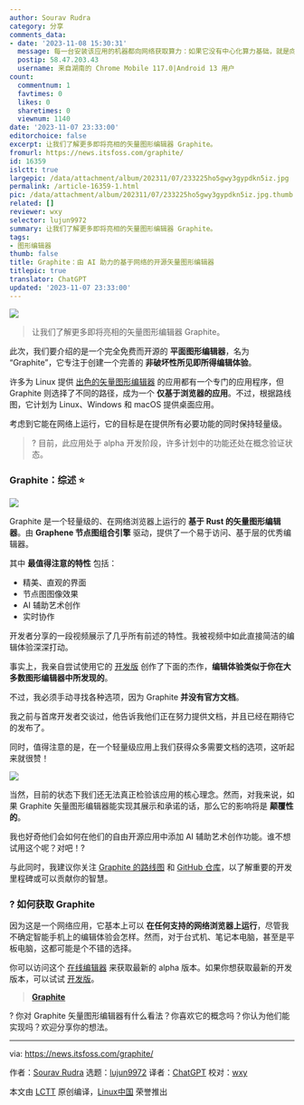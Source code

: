 ```yaml
---
author: Sourav Rudra
category: 分享
comments_data:
- date: '2023-11-08 15:30:31'
  message: 每一台安装该应用的机器都向网络获取算力：如果它没有中心化算力基础，就是向每一台安装该应用的机器本身获取闲置算力。
  postip: 58.47.203.43
  username: 来自湖南的 Chrome Mobile 117.0|Android 13 用户
count:
  commentnum: 1
  favtimes: 0
  likes: 0
  sharetimes: 0
  viewnum: 1140
date: '2023-11-07 23:33:00'
editorchoice: false
excerpt: 让我们了解更多即将亮相的矢量图形编辑器 Graphite。
fromurl: https://news.itsfoss.com/graphite/
id: 16359
islctt: true
largepic: /data/attachment/album/202311/07/233225ho5gwy3gypdkn5iz.jpg
permalink: /article-16359-1.html
pic: /data/attachment/album/202311/07/233225ho5gwy3gypdkn5iz.jpg.thumb.jpg
related: []
reviewer: wxy
selector: lujun9972
summary: 让我们了解更多即将亮相的矢量图形编辑器 Graphite。
tags:
- 图形编辑器
thumb: false
title: Graphite：由 AI 助力的基于网络的开源矢量图形编辑器
titlepic: true
translator: ChatGPT
updated: '2023-11-07 23:33:00'
---
```


![](/data/attachment/album/202311/07/233225ho5gwy3gypdkn5iz.jpg)



> 
> 让我们了解更多即将亮相的矢量图形编辑器 Graphite。
> 
> 
> 


此次，我们要介绍的是一个完全免费而开源的 **平面图形编辑器**，名为 “Graphite”，它专注于创建一个完善的 **非破坏性所见即所得编辑体验**。


许多为 Linux 提供 [出色的矢量图形编辑器](https://itsfoss.com/vector-graphics-editors-linux/#bonus-svg-edit-web-based-alternative-) 的应用都有一个专门的应用程序，但 Graphite 则选择了不同的路径，成为一个 **仅基于浏览器的应用**。不过，根据路线图，它计划为 Linux、Windows 和 macOS 提供桌面应用。


考虑到它能在网络上运行，它的目标是在提供所有必要功能的同时保持轻量级。



> 
> ? 目前，此应用处于 alpha 开发阶段，许多计划中的功能还处在概念验证状态。
> 
> 
> 


### Graphite：综述 ⭐


![](/data/attachment/album/202311/07/233308fvhdo404f8o4qoph.png)


Graphite 是一个轻量级的、在网络浏览器上运行的 **基于 Rust 的矢量图形编辑器**。由 **Graphene 节点图组合引擎** 驱动，提供了一个易于访问、基于层的优秀编辑器。


其中 **最值得注意的特性** 包括：


* 精美、直观的界面
* 节点图图像效果
* AI 辅助艺术创作
* 实时协作


开发者分享的一段视频展示了几乎所有前述的特性。我被视频中如此直接简洁的编辑体验深深打动。






事实上，我亲自尝试使用它的 [开发版](https://news.itsfoss.com/graphite/dev.graphite.rs) 创作了下面的杰作，**编辑体验类似于你在大多数图形编辑器中所发现的**。


不过，我必须手动寻找各种选项，因为 Graphite **并没有官方文档**。


我之前与首席开发者交谈过，他告诉我他们正在努力提供文档，并且已经在期待它的发布了。


同时，值得注意的是，在一个轻量级应用上我们获得众多需要文档的选项，这听起来就很赞！


![](/data/attachment/album/202311/07/233310o8wre9xbwj8jeerr.jpg)


当然，目前的状态下我们还无法真正检验该应用的核心理念。然而，对我来说，如果 Graphite 矢量图形编辑器能实现其展示和承诺的话，那么它的影响将是 **颠覆性的**。


我也好奇他们会如何在他们的自由开源应用中添加 AI 辅助艺术创作功能。谁不想试用这个呢？对吧！?


与此同时，我建议你关注 [Graphite 的路线图](https://graphite.rs/features/) 和 [GitHub 仓库](https://github.com/GraphiteEditor/Graphite)，以了解重要的开发里程碑或可以贡献你的智慧。


### ? 如何获取 Graphite


因为这是一个网络应用，它基本上可以 **在任何支持的网络浏览器上运行**，尽管我不确定智能手机上的编辑体验会怎样。然而，对于台式机、笔记本电脑，甚至是平板电脑，这都可能是个不错的选择。


你可以访问这个 [在线编辑器](https://editor.graphite.rs/) 来获取最新的 alpha 版本。如果你想获取最新的开发版本，可以试试 [开发版](https://dev.graphite.rs/)。



> 
> **[Graphite](https://editor.graphite.rs/)**
> 
> 
> 


? 你对 Graphite 矢量图形编辑器有什么看法？你喜欢它的概念吗？你认为他们能实现吗？欢迎分享你的想法。




---


via: <https://news.itsfoss.com/graphite/>


作者：[Sourav Rudra](https://news.itsfoss.com/author/sourav/) 选题：[lujun9972](https://github.com/lujun9972) 译者：[ChatGPT](https://linux.cn/lctt/ChatGPT) 校对：[wxy](https://github.com/wxy)


本文由 [LCTT](https://github.com/LCTT/TranslateProject) 原创编译，[Linux中国](https://linux.cn/) 荣誉推出